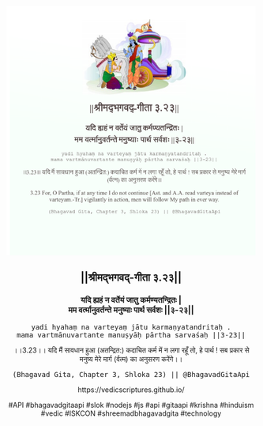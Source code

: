 <img src="../../asset/BG_3_23.png"/>
<center><h2>||श्रीमद्‍भगवद्‍-गीता ३.२३||</h2>
<h3>यदि ह्यहं न वर्तेयं जातु कर्मण्यतन्द्रितः |<br/>मम वर्त्मानुवर्तन्ते मनुष्याः पार्थ सर्वशः ||३-२३||</h3>
<pre>yadi hyahaṃ na varteyaṃ jātu karmaṇyatandritaḥ .<br/>mama vartmānuvartante manuṣyāḥ pārtha sarvaśaḥ ||3-23||</pre>
<p>।।3.23।। यदि मैं सावधान हुआ (अतन्द्रित:) कदाचित कर्म में न लगा रहूँ तो, हे पार्थ ! सब प्रकार से मनुष्य मेरे मार्ग (र्वत्म) का अनुसरण करेंगे।।</p>
<pre>(Bhagavad Gita, Chapter 3, Shloka 23) || @BhagavadGitaApi</pre><p>https://vedicscriptures.github.io/</p><p>#API #bhagavadgitaapi #slok #nodejs #js #api #gitaapi #krishna #hinduism #vedic #ISKCON #shreemadbhagavadgita #technology</p></center>